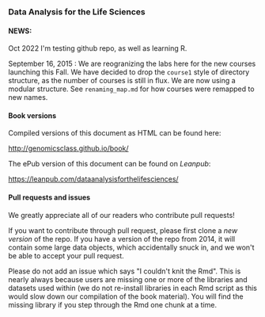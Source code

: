 ### Data Analysis for the Life Sciences

#### NEWS:
Oct 2022 I'm testing github repo, as well as learning R.

September 16, 2015 : We are reogranizing the labs here for the new courses launching this Fall.
We have decided to drop the `course1` style of directory structure, as the number of courses
is still in flux. We are now using a modular structure. See `renaming_map.md` for how courses
were remapped to new names.

#### Book versions

Compiled versions of this document as HTML can be found here:

http://genomicsclass.github.io/book/

The ePub version of this document can be found on *Leanpub*:

https://leanpub.com/dataanalysisforthelifesciences/

#### Pull requests and issues

We greatly appreciate all of our readers who contribute pull requests!

If you want to contribute through pull request, please first clone a *new version* of the repo. If you have a version of the repo from 2014, it will contain some large data objects, which accidentally snuck in, and we won't be able to accept your pull request.

Please do not add an issue which says "I couldn't knit the Rmd". This is nearly always because users are missing one or more of the libraries and datasets used within (we do not re-install libraries in each Rmd script as this would slow down our compilation of the book material). You will find the missing library if you step through the Rmd one chunk at a time.
